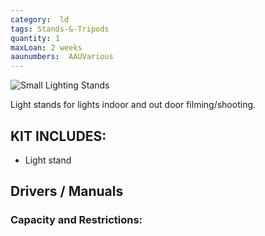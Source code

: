 ```yaml
---
category:  ld
tags: Stands-&-Tripods
quantity: 1
maxLoan: 2 weeks
aaunumbers:  AAUVarious
---
```

![Small Lighting Stands](https://www.bhphotovideo.com/images/images2500x2500/impact_ls_13hbi_heavy_duty_light_stand_1273390.jpg)

Light stands for lights indoor and out door filming/shooting.
## KIT INCLUDES:
-  Light stand

## Drivers / Manuals
[]()



### Capacity and Restrictions:
